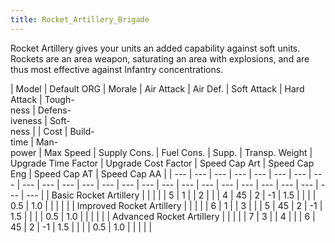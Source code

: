 ```yaml
---
title: Rocket_Artillery_Brigade
---
```

 Rocket Artillery gives your units an added capability against soft units. Rockets are an area weapon, saturating an area with explosions, and are thus most effective against Infantry concentrations.

| Model | Default ORG | Morale | Air Attack | Air Def. | Soft Attack | Hard Attack | Tough-  
ness | Defens-  
iveness | Soft-  
ness |  | Cost | Build-  
time | Man-  
power | Max Speed | Supply Cons. | Fuel Cons. | Supp. | Transp. Weight | Upgrade Time Factor | Upgrade Cost Factor | Speed Cap Art | Speed Cap Eng | Speed Cap AT | Speed Cap AA |
| --- | --- | --- | --- | --- | --- | --- | --- | --- | --- | --- | --- | --- | --- | --- | --- | --- | --- | --- | --- | --- | --- | --- | --- | --- |
| Basic Rocket Artillery |  |  |  |  | 5 | 1 |  | 2 |  |  | 4 | 45 | 2 | \-1 | 1.5 |  |  |  | 0.5 | 1.0 |  |  |  |  |
| Improved Rocket Artillery |  |  |  |  | 6 | 1 |  | 3 |  |  | 5 | 45 | 2 | \-1 | 1.5 |  |  |  | 0.5 | 1.0 |  |  |  |  |
| Advanced Rocket Artillery |  |  |  |  | 7 | 3 |  | 4 |  |  | 6 | 45 | 2 | \-1 | 1.5 |  |  |  | 0.5 | 1.0 |  |  |  |  |